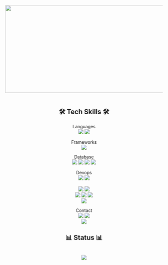 <div align="center">
  <img src="https://github.com/user-attachments/assets/974fbe59-109f-47b1-97cf-7e16da23c40d" width="1080" height="280"/>
</div>
<br/>

<div align="center">
  <h2 style="text-align: center;">🛠️ Tech Skills 🛠️</h2>
  Languages
  <br/>
  <img src="https://img.shields.io/badge/Javascript-F7DF1E?style=for-the-badge&logo=javascript&logoColor=white">
  <img src="https://img.shields.io/badge/Typescript-3178C6?style=for-the-badge&logo=typescript&logoColor=white">
  <br/>

  Frameworks
  <br/>
  <img src="https://img.shields.io/badge/NestJS-E0234E?style=for-the-badge&logo=nestjs&logoColor=white">
  <br/>

  Database
  <br/>
  <img src="https://img.shields.io/badge/mysql-4479A1?style=for-the-badge&logo=mysql&logoColor=white">
  <img src="https://img.shields.io/badge/postgresql-4169E1?style=for-the-badge&logo=postgresql&logoColor=white">
  <img src="https://img.shields.io/badge/mongodb-47A248?style=for-the-badge&logo=mongodb&logoColor=white">
  <img src="https://img.shields.io/badge/redis-FF4438?style=for-the-badge&logo=redis&logoColor=white">
  <br/>
  
  Devops
  <br/>
  <img src="https://img.shields.io/badge/aws-FF9900?style=for-the-badge&logo=amazon&logoColor=white">
  <img src="https://img.shields.io/badge/ncp-03C75A?style=for-the-badge&logo=naver&logoColor=white">
  <br/>
  <br/>
  <img src="https://img.shields.io/badge/github actions-2088FF?style=for-the-badge&logo=githubactions&logoColor=white">
  <img src="https://img.shields.io/badge/argoCD-EF7B4D?style=for-the-badge&logo=argo&logoColor=white">
  <br/>
  <img src="https://img.shields.io/badge/docker-2496ED?style=for-the-badge&logo=docker&logoColor=white">
  <img src="https://img.shields.io/badge/kubernetes-326CE5?style=for-the-badge&logo=kubernetes&logoColor=white">
  <img src="https://img.shields.io/badge/helm-0F1689?style=for-the-badge&logo=helm&logoColor=white">
  <br/>
  <img src="https://img.shields.io/badge/grafana-F46800?style=for-the-badge&logo=grafana&logoColor=white">
  <br/>

  Contact
  <br/>
  <a href="https://5kiran.tistory.com/" target="_blank"><img src="https://img.shields.io/badge/TISTORY-FF6000?style=flat-square&logo=Tistory&logoColor=white"/></a>
  <a href="https://blog.naver.com/ssses1/" target="_blank"><img src="https://img.shields.io/badge/NBLOG-03C75A?style=flat-square&logo=Naver&logoColor=white"/></a>  
  <a href="mailto:gilhwoan.develop@gmail.com" target="_blank"><img src="https://img.shields.io/badge/MAIL-EA4335?style=flat-square&logo=Gmail&logoColor=white"/></a>
  <br/>

  <h2 style="text-align: center;">📊 Status 📊</h2>
  <br/>
</div>

<div align='center'>
<!--   <a href="https://github.com/anuraghazra/github-readme-stats">
    <img src="https://github-readme-stats-plum-five-48.vercel.app/api?username=5kiran&count_private=true&show_icons=true&theme=chartreuse-dark&hide_border=true" />
  </a> -->
  <a href="https://github.com/ashutosh00710/github-readme-activity-graph">
      <img src="http://github-profile-summary-cards.vercel.app/api/cards/profile-details?username=5kiran&theme=chartreuse_dark"/>
  </a> 
</div>









